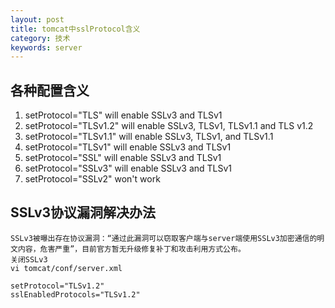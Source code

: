 ```yaml
---
layout: post
title: tomcat中sslProtocol含义
category: 技术
keywords: server
---
```


## 各种配置含义
1. setProtocol="TLS" will enable SSLv3 and TLSv1
2. setProtocol="TLSv1.2" will enable SSLv3, TLSv1, TLSv1.1 and TLS v1.2
3. setProtocol="TLSv1.1" will enable SSLv3, TLSv1, and TLSv1.1
4. setProtocol="TLSv1" will enable SSLv3 and TLSv1
5. setProtocol="SSL" will enable SSLv3 and TLSv1
6. setProtocol="SSLv3" will enable SSLv3 and TLSv1
7. setProtocol="SSLv2" won't work

## SSLv3协议漏洞解决办法
```
SSLv3被曝出存在协议漏洞：“通过此漏洞可以窃取客户端与server端使用SSLv3加密通信的明文内容，危害严重”，目前官方暂无升级修复补丁和攻击利用方式公布。
关闭SSLv3
vi tomcat/conf/server.xml

setProtocol="TLSv1.2" 
sslEnabledProtocols="TLSv1.2"
```
